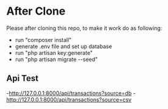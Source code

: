 # After Clone

Please after cloning this repo, to make it work do as following:
- run "composer install"
- generate .env file and set up database
- run "php artisan key:generate"
- run "php artisan migrate --seed"



## Api Test
-http://127.0.0.1:8000/api/transactions?source=db
-http://127.0.0.1:8000/api/transactions?source=csv
